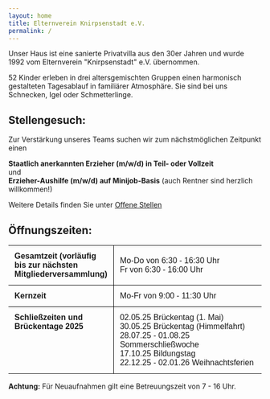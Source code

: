 ```yaml
---
layout: home
title: Elternverein Knirpsenstadt e.V.
permalink: /
---
```

Unser Haus ist eine sanierte Privatvilla aus den 30er Jahren und wurde 1992 vom Elternverein "Knirpsenstadt" e.V. übernommen.

52 Kinder erleben in drei altersgemischten Gruppen einen harmonisch gestalteten Tagesablauf in familiärer Atmosphäre. Sie sind bei uns Schnecken, Igel oder Schmetterlinge.

## Stellengesuch:

Zur Verstärkung unseres Teams suchen wir zum nächstmöglichen Zeitpunkt einen

**Staatlich anerkannten Erzieher (m/w/d) in Teil- oder Vollzeit**\
und\
**Erzieher-Aushilfe (m/w/d) auf Minijob-Basis** (auch Rentner sind herzlich willkommen!)

Weitere Details finden Sie unter [Offene Stellen](/stellen)

## Öffnungszeiten:

<table style="width: 100%; border-collapse: collapse; font-family: Arial, sans-serif;">
    <tr>
        <td style="padding: 12px; border-bottom: 1px solid #000; border-right: 1px solid #000; width: 40%; font-weight: bold;">
            Gesamtzeit (vorläufig bis zur nächsten Mitgliederversammlung)<br>
        </td>
        <td style="padding: 12px; border-bottom: 1px solid #000;">
            Mo-Do von 6:30 - 16:30 Uhr<br/>
            Fr von 6:30 - 16:00 Uhr<br/>
        </td>
    </tr>
    <tr>
        <td style="padding: 12px; border-bottom: 1px solid #000; border-right: 1px solid #000; width: 40%; font-weight: bold;">
            Kernzeit
        </td>
        <td style="padding: 12px; border-bottom: 1px solid #000;">
            Mo-Fr von 9:00 - 11:30 Uhr
        </td>
    </tr>
    <tr>
        <td style="padding: 12px; border-right: 1px solid #000; font-weight: bold; vertical-align: top;">
            Schließzeiten und<br>Brückentage 2025
        </td>
        <td style="padding: 12px; border-bottom: 0">
            02.05.25 Brückentag (1. Mai)<br>
            30.05.25 Brückentag (Himmelfahrt)<br>
            28.07.25 - 01.08.25 Sommerschließwoche<br>
            17.10.25 Bildungstag<br>
            22.12.25 - 02.01.26 Weihnachtsferien<br>
        </td>
    </tr>
</table>

**Achtung:** Für Neuaufnahmen gilt eine Betreuungszeit von 7 - 16 Uhr.
